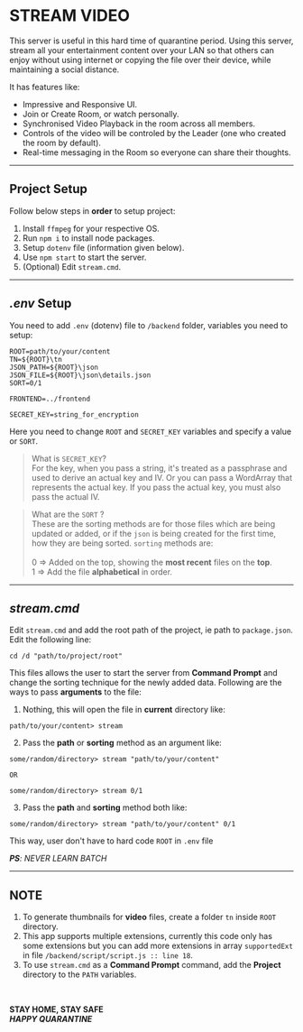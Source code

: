 # STREAM VIDEO

This server is useful in this hard time of quarantine period. Using this server, stream all your entertainment content over your LAN so that others can enjoy without using internet or copying the file over their device, while maintaining a social distance.

It has features like:

-   Impressive and Responsive UI.
-   Join or Create Room, or watch personally.
-   Synchronised Video Playback in the room across all members.
-   Controls of the video will be controled by the Leader (one who created the room by default).
-   Real-time messaging in the Room so everyone can share their thoughts.

---

## Project Setup

Follow below steps in **order** to setup project:

1. Install `ffmpeg` for your respective OS.
2. Run `npm i` to install node packages.
3. Setup `dotenv` file (information given below).
4. Use `npm start` to start the server.
5. (Optional) Edit `stream.cmd`.

---

## _.env_ Setup

You need to add `.env` (dotenv) file to `/backend` folder, variables you need to setup:

```
ROOT=path/to/your/content
TN=${ROOT}\tn
JSON_PATH=${ROOT}\json
JSON_FILE=${ROOT}\json\details.json
SORT=0/1

FRONTEND=../frontend

SECRET_KEY=string_for_encryption
```

Here you need to change `ROOT` and `SECRET_KEY` variables and specify a value or `SORT`. <br>

> What is `SECRET_KEY`?<br>
> For the key, when you pass a string, it's treated as a passphrase and used to derive an actual key and IV. Or you can pass a WordArray that represents the actual key. If you pass the actual key, you must also pass the actual IV.

> What are the `SORT` ?<br>
> These are the sorting methods are for those files which are being updated or added, or if the `json` is being created for the first time, how they are being sorted. `sorting` methods are:<br><br>
> 0 => Added on the top, showing the **most recent** files on the **top**.<br>
> 1 => Add the file **alphabetical** in order.<br>

---

## _stream.cmd_

Edit `stream.cmd` and add the root path of the project, ie path to `package.json`. Edit the following line:

```
cd /d "path/to/project/root"
```

This files allows the user to start the server from **Command Prompt** and change the sorting technique for the newly added data. Following are the ways to pass **arguments** to the file:

1. Nothing, this will open the file in **current** directory like:

```
path/to/your/content> stream
```

2. Pass the **path** or **sorting** method as an argument like:

```
some/random/directory> stream "path/to/your/content"

OR

some/random/directory> stream 0/1
```

3. Pass the **path** and **sorting** method both like:

```
some/random/directory> stream "path/to/your/content" 0/1
```

This way, user don't have to hard code `ROOT` in `.env` file

_**PS**: NEVER LEARN BATCH_

---

## NOTE

1. To generate thumbnails for **video** files, create a folder `tn` inside `ROOT` directory.
2. This app supports multiple extensions, currently this code only has some extensions but you can add more extensions in array `supportedExt` in file `/backend/script/script.js :: line 18`.
3. To use `stream.cmd` as a **Command Prompt** command, add the **Project** directory to the `PATH` variables.

</br>

**STAY HOME, STAY SAFE** </br>
**_HAPPY QUARANTINE_**

